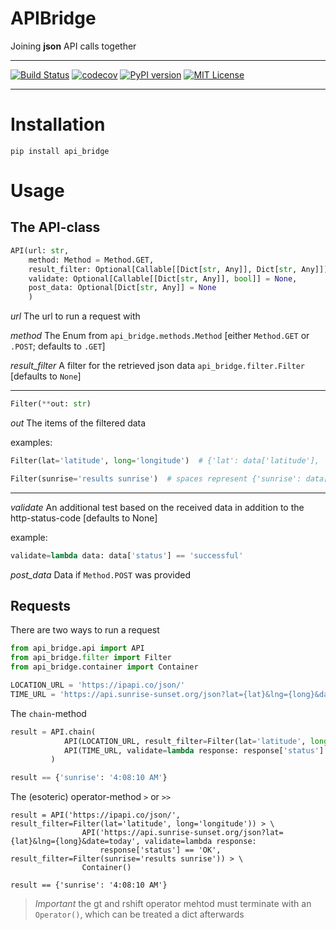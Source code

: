 APIBridge
=========

Joining **json** API calls together

---

[![Build Status](https://travis-ci.org/robin-weiland/APIBridge.svg?branch=master)](https://travis-ci.org/robin-weiland/APIBridge)
[![codecov](https://codecov.io/gh/robin-weiland/APIBridge/branch/master/graph/badge.svg)](https://codecov.io/gh/robin-weiland/APIBridge)
[![PyPI version](https://badge.fury.io/py/apibridge.svg)](https://badge.fury.io/py/apibridge)
[![MIT License](https://img.shields.io/badge/license-MIT-blue.svg?style=flat)](http://choosealicense.com/licenses/mit/)

---

# Installation

```batch
pip install api_bridge
```

# Usage

## The API-class

````python
API(url: str,
    method: Method = Method.GET,
    result_filter: Optional[Callable[[Dict[str, Any]], Dict[str, Any]]] = None,
    validate: Optional[Callable[[Dict[str, Any]], bool]] = None,
    post_data: Optional[Dict[str, Any]] = None
    )
````

*url* The url to run a request with

*method* The Enum from `api_bridge.methods.Method` [either `Method.GET` or `.POST`; defaults to `.GET`]

*result_filter* A filter for the retrieved json data `api_bridge.filter.Filter` [defaults to `None`]

 ---
 
````python
Filter(**out: str)
````
*out* The items of the filtered data

examples:

````python
Filter(lat='latitude', long='longitude')  # {'lat': data['latitude'], 'long': data['longitude']}

Filter(sunrise='results sunrise')  # spaces represent {'sunrise': data['results]['sunrise']}
````

---

*validate* An additional test based on the received data in addition to the http-status-code [defaults to None]

example:

````python
validate=lambda data: data['status'] == 'successful'
````

*post_data* Data if `Method.POST` was provided



    


## Requests

There are two ways to run a request

````python
from api_bridge.api import API
from api_bridge.filter import Filter
from api_bridge.container import Container

LOCATION_URL = 'https://ipapi.co/json/'
TIME_URL = 'https://api.sunrise-sunset.org/json?lat={lat}&lng={long}&date=today'
````

The `chain`-method
```python
result = API.chain(
            API(LOCATION_URL, result_filter=Filter(lat='latitude', long='longitude')),
            API(TIME_URL, validate=lambda response: response['status'] == 'OK', result_filter=Filter(sunrise='results sunrise'))
         )

result == {'sunrise': '4:08:10 AM'}
```

The (esoteric) operator-method ```>``` or ```>>```
````
result = API('https://ipapi.co/json/', result_filter=Filter(lat='latitude', long='longitude')) > \
                API('https://api.sunrise-sunset.org/json?lat={lat}&lng={long}&date=today', validate=lambda response:
                    response['status'] == 'OK', result_filter=Filter(sunrise='results sunrise')) > \
                Container()

result == {'sunrise': '4:08:10 AM'}
````

> *Important* the gt and rshift operator mehtod must terminate with an ````Operator()````, which can be treated a dict afterwards
